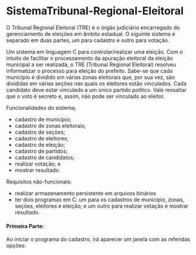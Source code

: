 # SistemaTribunal-Regional-Eleitoral

O Tribunal Regional Eleitoral (TRE) é o órgão judiciário encarregado do gerenciamento de eleições em âmbito estadual. O siguinte sistema é separado em duas partes, um para cadastro e outro para votação.

Um sistema em linguagem C para controlar/realizar uma eleição. Com o intuito de facilitar o processamento da apuração eleitoral da eleição municipal a ser realizada, o TRE (Tribunal Regional Eleitoral) resolveu informatizar o processo para eleição do prefeito. Sabe-se que cada município é dividido em várias zonas eleitorais que, por sua vez, são divididas em várias seções nas quais os eleitores estão vinculados. Cada candidato deve estar vinculado a um único partido político. Vale ressaltar que o voto é secreto e, assim, não pode ser vinculado ao eleitor.

Funcionalidades do sistema;
- cadastro de município;
- cadastro de zonas eleitorais;
- cadastro de seções;
- cadastro de eleitores;
- cadastro de eleição;
- cadastro de partidos;
- cadastro de candidatos;
- realizar votação; e
- mostrar resultado.

Requisitos não-funcionais:
- realizar armazenamento persistente em arquivos binários
- ter dois programas em C: um para os cadastros de município, zonas, seções, eleitores e eleição; e um outro para realizar votação e mostrar resultado.

#### Primeira Parte:
Ao iniciar o programa do cadastro, irá aparecer um janela com as referidas opções:
